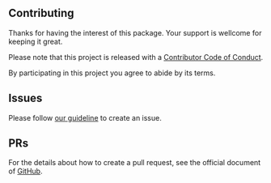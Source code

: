 ## Contributing
Thanks for having the interest of this package.
Your support is wellcome for keeping it great.

Please note that this project is released with a [Contributor Code of Conduct](CODE_OF_CONDUCT.md).

By participating in this project you agree to abide by its terms.

## Issues
Please follow [our guideline](.github/ISSUE_TEMPLATE/bug_report.md) to create an issue.

## PRs
For the details about how to create a pull request, see the official document of [GitHub](https://docs.github.com/en/pull-requests/collaborating-with-pull-requests/proposing-changes-to-your-work-with-pull-requests/creating-a-pull-request).

